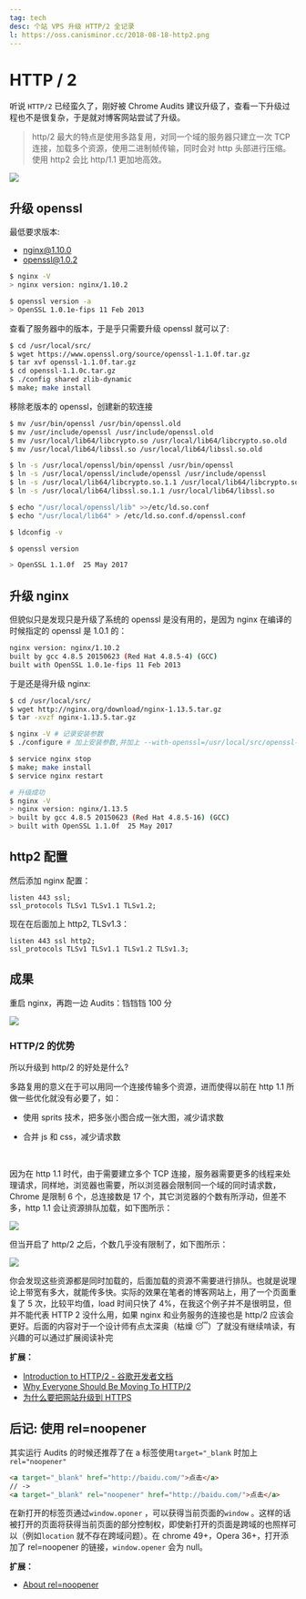 ```yaml
---
tag: tech
desc: 个站 VPS 升级 HTTP/2 全记录
l: https://oss.canisminor.cc/2018-08-18-http2.png
---
```


# HTTP / 2

听说 `HTTP/2` 已经蛮久了，刚好被 Chrome Audits 建议升级了，查看一下升级过程也不是很复杂，于是就对博客网站尝试了升级。

> http/2 最大的特点是使用多路复用，对同一个域的服务器只建立一次 TCP 连接，加载多个资源，使用二进制帧传输，同时会对 http 头部进行压缩。使用 http2 会比 http/1.1 更加地高效。

![](https://oss.canisminor.cc/2017-09-24-031221.jpg)

## 升级 openssl

最低要求版本:

- nginx@1.10.0
- openssl@1.0.2

```bash
$ nginx -V
> nginx version: nginx/1.10.2

$ openssl version -a
> OpenSSL 1.0.1e-fips 11 Feb 2013
```

查看了服务器中的版本，于是乎只需要升级 openssl 就可以了:

```bash
$ cd /usr/local/src/
$ wget https://www.openssl.org/source/openssl-1.1.0f.tar.gz
$ tar xvf openssl-1.1.0f.tar.gz
$ cd openssl-1.1.0c.tar.gz
$ ./config shared zlib-dynamic
$ make; make install
```

移除老版本的 openssl，创建新的软连接

```bash
$ mv /usr/bin/openssl /usr/bin/openssl.old
$ mv /usr/include/openssl /usr/include/openssl.old
$ mv /usr/local/lib64/libcrypto.so /usr/local/lib64/libcrypto.so.old
$ mv /usr/local/lib64/libssl.so /usr/local/lib64/libssl.so.old

$ ln -s /usr/local/openssl/bin/openssl /usr/bin/openssl
$ ln -s /usr/local/openssl/include/openssl /usr/include/openssl
$ ln -s /usr/local/lib64/libcrypto.so.1.1 /usr/local/lib64/libcrypto.so
$ ln -s /usr/local/lib64/libssl.so.1.1 /usr/local/lib64/libssl.so

$ echo "/usr/local/openssl/lib" >>/etc/ld.so.conf
$ echo "/usr/local/lib64" > /etc/ld.so.conf.d/openssl.conf

$ ldconfig -v

$ openssl version

> OpenSSL 1.1.0f  25 May 2017
```

## 升级 nginx

但貌似只是发现只是升级了系统的 openssl 是没有用的，是因为 nginx 在编译的时候指定的 openssl 是 1.0.1 的：

```bash
nginx version: nginx/1.10.2
built by gcc 4.8.5 20150623 (Red Hat 4.8.5-4) (GCC)
built with OpenSSL 1.0.1e-fips 11 Feb 2013
```

于是还是得升级 nginx:

```bash
$ cd /usr/local/src/
$ wget http://nginx.org/download/nginx-1.13.5.tar.gz
$ tar -xvzf nginx-1.13.5.tar.gz

$ nginx -V # 记录安装参数
$ ./configure # 加上安装参数,并加上 --with-openssl=/usr/local/src/openssl-1.1.0f

$ service nginx stop
$ make; make install
$ service nginx restart

# 升级成功
$ nginx -V
> nginx version: nginx/1.13.5
> built by gcc 4.8.5 20150623 (Red Hat 4.8.5-16) (GCC)
> built with OpenSSL 1.1.0f  25 May 2017
```

## http2 配置

然后添加 nginx 配置：

```white
listen 443 ssl;
ssl_protocols TLSv1 TLSv1.1 TLSv1.2;
```

现在在后面加上 http2, TLSv1.3：

```white
listen 443 ssl http2;
ssl_protocols TLSv1 TLSv1.1 TLSv1.2 TLSv1.3;
```

## 成果

重启 nginx，再跑一边 Audits：铛铛铛 100 分

![](https://oss.canisminor.cc/2017-09-24-053335.jpg)

### HTTP/2 的优势

所以升级到 http/2 的好处是什么?

多路复用的意义在于可以用同一个连接传输多个资源，进而使得以前在 http 1.1 所做一些优化就没有必要了，如：

- 使用 sprits 技术，把多张小图合成一张大图，减少请求数

- 合并 js 和 css，减少请求数

  ​

因为在 http 1.1 时代，由于需要建立多个 TCP 连接，服务器需要更多的线程来处理请求，同样地，浏览器也需要，所以浏览器会限制同一个域的同时请求数，Chrome 是限制 6 个，总连接数是 17 个，其它浏览器的个数有所浮动，但差不多，http 1.1 会让资源排队加载，如下图所示：

![](https://oss.canisminor.cc/2017-09-24-054230.jpg)

但当开启了 http/2 之后，个数几乎没有限制了，如下图所示：

![](https://oss.canisminor.cc/2017-09-24-054246.jpg)

你会发现这些资源都是同时加载的，后面加载的资源不需要进行排队。也就是说理论上带宽有多大，就能传多快。实际的效果在笔者的博客网站上，用了一个页面重复了 5 次，比较平均值，load 时间只快了 4%，在我这个例子并不是很明显，但并不能代表 HTTP 2 没什么用，如果 nginx 和业务服务的连接也是 http/2 应该会更好。后面的内容对于一个设计师有点太深奥（枯燥 😴）了就没有继续啃读，有兴趣的可以通过扩展阅读补完

**扩展：**

- [Introduction to HTTP/2 - 谷歌开发者文档](https://link.juejin.im/?target=https%3A%2F%2Fdevelopers.google.com%2Fweb%2Ffundamentals%2Fperformance%2Fhttp2%2F)
- [Why Everyone Should Be Moving To HTTP/2](https://link.juejin.im/?target=http%3A%2F%2Fsearchengineland.com%2Feveryone-moving-http2-236716)
- [为什么要把网站升级到 HTTPS](https://link.juejin.im/?target=https%3A%2F%2Ffed.renren.com%2F2017%2F09%2F03%2Fupgrade-to-https%2F)

## 后记: 使用 rel=noopener

其实运行 Audits 的时候还推荐了在 a 标签使用`target="_blank` 时加上 `rel="noopener"`

```html
<a target="_blank" href="http://baidu.com/">点击</a>
// ->
<a target="_blank" rel="noopener" href="http://baidu.com/">点击</a>
```

在新打开的标签页通过`window.oponer` ，可以获得当前页面的`window` 。这样的话被打开的页面将获得当前页面的部分控制权，即使新打开的页面是跨域的也照样可以（例如`location` 就不存在跨域问题）。在 chrome 49+，Opera 36+，打开添加了 rel=noopener 的链接，`window.opener` 会为 null。

**扩展：**

- [About rel=noopener](https://mathiasbynens.github.io/rel-noopener/)
